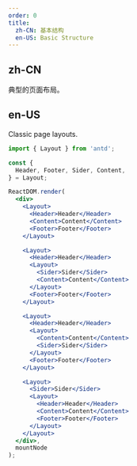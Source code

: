 ```yaml
---
order: 0
title:
  zh-CN: 基本结构
  en-US: Basic Structure
---
```


## zh-CN

典型的页面布局。

## en-US

Classic page layouts.

````jsx
import { Layout } from 'antd';

const {
  Header, Footer, Sider, Content,
} = Layout;

ReactDOM.render(
  <div>
    <Layout>
      <Header>Header</Header>
      <Content>Content</Content>
      <Footer>Footer</Footer>
    </Layout>

    <Layout>
      <Header>Header</Header>
      <Layout>
        <Sider>Sider</Sider>
        <Content>Content</Content>
      </Layout>
      <Footer>Footer</Footer>
    </Layout>

    <Layout>
      <Header>Header</Header>
      <Layout>
        <Content>Content</Content>
        <Sider>Sider</Sider>
      </Layout>
      <Footer>Footer</Footer>
    </Layout>

    <Layout>
      <Sider>Sider</Sider>
      <Layout>
        <Header>Header</Header>
        <Content>Content</Content>
        <Footer>Footer</Footer>
      </Layout>
    </Layout>
  </div>,
  mountNode
);
````

<style>
#components-layout-demo-basic .code-box-demo {
  text-align: center;
}
#components-layout-demo-basic .infini-layout-header,
#components-layout-demo-basic .infini-layout-footer {
  background: #7dbcea;
  color: #fff;
}
#components-layout-demo-basic .infini-layout-footer {
  line-height: 1.5;
}
#components-layout-demo-basic .infini-layout-sider {
  background: #3ba0e9;
  color: #fff;
  line-height: 120px;
}
#components-layout-demo-basic .infini-layout-content {
  background: rgba(16, 142, 233, 1);
  color: #fff;
  min-height: 120px;
  line-height: 120px;
}
#components-layout-demo-basic > .code-box-demo > div > .infini-layout {
  margin-bottom: 48px;
}
#components-layout-demo-basic > .code-box-demo > div > .infini-layout:last-child {
  margin: 0;
}
</style>
